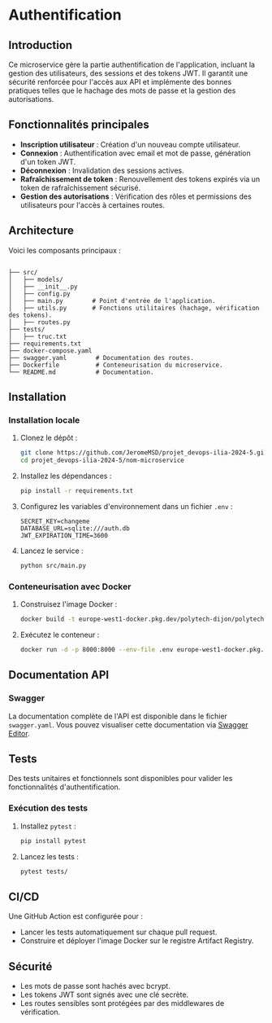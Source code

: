 # Authentification 

## Introduction
Ce microservice gère la partie authentification de l'application, incluant la gestion des utilisateurs, des sessions et des tokens JWT. Il garantit une sécurité renforcée pour l'accès aux API et implémente des bonnes pratiques telles que le hachage des mots de passe et la gestion des autorisations.

## Fonctionnalités principales
- **Inscription utilisateur** : Création d'un nouveau compte utilisateur.
- **Connexion** : Authentification avec email et mot de passe, génération d'un token JWT.
- **Déconnexion** : Invalidation des sessions actives.
- **Rafraîchissement de token** : Renouvellement des tokens expirés via un token de rafraîchissement sécurisé.
- **Gestion des autorisations** : Vérification des rôles et permissions des utilisateurs pour l'accès à certaines routes.

## Architecture
 Voici les composants principaux :

```

├── src/
│   ├── models/
│   ├── __init__.py
│   ├── config.py
│   ├── main.py        # Point d'entrée de l'application.
│   ├── utils.py       # Fonctions utilitaires (hachage, vérification des tokens).
│   ├── routes.py
├── tests/
│   ├── truc.txt
├── requirements.txt
├── docker-compose.yaml
├── swagger.yaml        # Documentation des routes.
├── Dockerfile          # Conteneurisation du microservice.
└── README.md           # Documentation.
```

## Installation

### Installation locale
1. Clonez le dépôt :
   ```bash
   git clone https://github.com/JeromeMSD/projet_devops-ilia-2024-5.git
   cd projet_devops-ilia-2024-5/nom-microservice
   ```

2. Installez les dépendances :
   ```bash
   pip install -r requirements.txt
   ```

3. Configurez les variables d'environnement dans un fichier `.env` :
   ```env
   SECRET_KEY=changeme
   DATABASE_URL=sqlite:///auth.db
   JWT_EXPIRATION_TIME=3600
   ```

4. Lancez le service :
   ```bash
   python src/main.py
   ```

### Conteneurisation avec Docker
1. Construisez l'image Docker :
   ```bash
   docker build -t europe-west1-docker.pkg.dev/polytech-dijon/polytech-dijon/ms-auth:1.0 .
   ```

2. Exécutez le conteneur :
   ```bash
   docker run -d -p 8000:8000 --env-file .env europe-west1-docker.pkg.dev/polytech-dijon/polytech-dijon/ms-auth:1.0
   ```

## Documentation API

### Swagger
La documentation complète de l'API est disponible dans le fichier `swagger.yaml`. Vous pouvez visualiser cette documentation via [Swagger Editor](https://editor.swagger.io/).


## Tests
Des tests unitaires et fonctionnels sont disponibles pour valider les fonctionnalités d'authentification.

### Exécution des tests
1. Installez `pytest` :
   ```bash
   pip install pytest
   ```

2. Lancez les tests :
   ```bash
   pytest tests/
   ```

## CI/CD
Une GitHub Action est configurée pour :
- Lancer les tests automatiquement sur chaque pull request.
- Construire et déployer l'image Docker sur le registre Artifact Registry.

## Sécurité
- Les mots de passe sont hachés avec bcrypt.
- Les tokens JWT sont signés avec une clé secrète.
- Les routes sensibles sont protégées par des middlewares de vérification.
